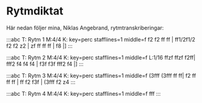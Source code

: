 ---
---

# Rytmdiktat
Här nedan följer mina, Niklas Angebrand, rytmtranskriberingar:

:::abc
T: Rytm 1
M:4/4
K: key=perc stafflines=1 middle=f
f2 f2 ff ff | ff1/2f1/2 f2 f2 z2 | zf ff ff ff | f8 |]
:::

:::abc
T: Rytm 2
M:4/4
K: key=perc stafflines=1 middle=f
L:1/16
ffzf ffzf f2ff| fff2 f4 f4 f4 | f3f f3f fff2 f4 |]
:::

:::abc
T: Rytm 3
M:4/4
K: key=perc stafflines=1 middle=f
(3fff (3fff ff ff| f2 ff ff ff | ff f2 f3f | (3fff f2 z4
:::

:::abc
T: Rytm 4
M:4/4
K: key=perc stafflines=1 middle=f
fff
:::


